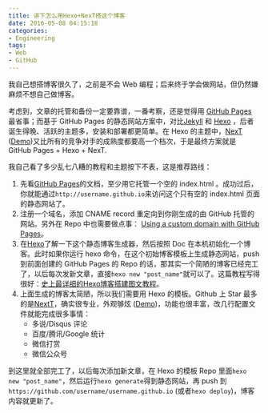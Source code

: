 ```yaml
---
title: 讲下怎么用Hexo+NexT搭这个博客
date: 2016-05-08 04:15:18
categories:
- Engineering
tags:
- Web
- GitHub
---
```

我自己想搭博客很久了，之前是不会 Web 编程；后来终于学会做网站，但仍然嫌麻烦不想自己做博客。
<!-- more -->
考虑到，文章的托管和备份一定要靠谱，一番考察，还是觉得用 [GitHub Pages](https://pages.github.com/) 最省事；而基于 GitHub Pages 的静态网站方案中，对比[Jekyll](https://jekyllrb.com/) 和 [Hexo](https://hexo.io/docs/writing.html) ，后者诞生得晚、活跃的主题多，安装和部署都更简单。在 Hexo 的主题中，[NexT](http://theme-next.iissnan.com/tag-plugins.html) ([Demo](http://notes.iissnan.com/))又比所有的竞争对手的成熟度都要高一个档次，于是最终方案就是 GitHub Pages + Hexo + NexT. 


我自己看了多少乱七八糟的教程和主题按下不表，这是推荐路线：

1. 先看[GitHub Pages](https://pages.github.com/)的文档，至少用它托管一个空的 index.html  。成功过后，你就能通过`http://username.github.io`来访问这个只有空的 index.html 页面的静态网站了。
2.  注册一个域名，添加 CNAME record 重定向到你刚生成的由 GitHub 托管的网站。另外在 Repo 中也需要做点事： [Using a custom domain with GitHub Pages](https://help.github.com/articles/using-a-custom-domain-with-github-pages/)。
3.  在[Hexo](https://hexo.io/docs/)了解一下这个静态博客生成器，然后按照 Doc 在本机初始化一个博客。此时如果你运行 hexo 命令，在这个初始博客模板上生成静态网站，push 到前面创建的 GitHub Pages 的 Repo 的话，那其实一个简陋的博客已经完工了，以后每次发新文章，直接`hexo new "post_name"`就可以了。这篇教程写得很好：[史上最详细的Hexo博客搭建图文教程](https://xuanwo.org/2015/03/26/hexo-intor/)。
4.  上面生成的博客太简陋，所以我们需要用 Hexo 的模板。Github 上 Star 最多的是[NextT](http://theme-next.iissnan.com/getting-started.html)，确实很专业，外观够炫 ([Demo](http://notes.iissnan.com/))，功能也很丰富，改几行配置文件就能完成很多事情：
    + 多说/Disqus 评论
    + 百度/腾讯/Google 统计
    + 微信打赏
    + 微信公众号


到这里就全部完工了，以后每次添加新文章，在 Hexo 的模板 Repo 里面`hexo new "post_name"`，然后运行`hexo generate`得到静态网站，再 push 到`https://github.com/username/username.github.io` (或者`hexo deploy`)，博客内容就更新了。